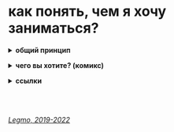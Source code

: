 # как понять, чем я хочу заниматься? #

<details><summary><b>общий принцип</b></summary><p>  
с моей точки зрения общий принцип такой:<br>
находишь занятие, которое нравится тебе настолько, что готов заниматься им бесплатно. и занимаешься.

как работает:
- чтоб получать деньги надо стать мастером;
- чтоб стать мастером надо потратить на эту сферу намного больше времени, чем другие. тебя зовут на вечеринку, а ты: "не, я посижу отлажу программу (поиграю на гитаре / разучу движения / порисую...)". и так раз за разом. 
- потом количество потраченного времени перейдёт в качество. и ты станешь крутым специалистом в данном деле.
- если пытаешься заниматься тем, чего не любишь - ты просто не сможешь заставить себя тратить нужное количество времени. никак не выйдет. надо, чтоб эта деятельность была как компьютерная игра для подростка - пора спать (домой / в кино...), но очень хочется пройти этот уровень (поправить баг, сверстать страницу, дорисовать иллюстрацию...)
- и в целом, люди чувствует, когда кто-то любит своё дело (это невозможно подделать). а к тем кто любит своё дело обращаются чаще и охотнее.

<br></p></details>


<details><summary><b>чего вы хотите? (комикс)</b></summary><p>  

![](https://raw.githubusercontent.com/legmo/notes/master/pic/destination_1.jpg)
![](https://raw.githubusercontent.com/legmo/notes/master/pic/destination_2.jpg)
![](https://raw.githubusercontent.com/legmo/notes/master/pic/destination_3.jpg)
![](https://raw.githubusercontent.com/legmo/notes/master/pic/destination_4.jpg)
![](https://raw.githubusercontent.com/legmo/notes/master/pic/destination_5.jpg)
![](https://raw.githubusercontent.com/legmo/notes/master/pic/destination_6.jpg)
![](https://raw.githubusercontent.com/legmo/notes/master/pic/destination_7.jpg)
![](https://raw.githubusercontent.com/legmo/notes/master/pic/destination_8.jpg)

<br></p></details>

<!--
<details><summary><b>про следование чужим советам</b><ѵ/summary><p>  

![](https://raw.githubusercontent.com/legmo/notes/master/pic/quotes.jpg) 
<br></p></details>
-->

<details><summary><b>ссылки</b></summary><p>  

- [Пирог И - анализ предназначения человека](https://www.ivanpirog.com/posts/analiz-prednaznacheniya-cheloveka/)
- [youtube. Резанова Л - Поиск призвания: 5 выводов, которые сохранят 10 лет вашей жизни](https://www.youtube.com/watch?v=hjbi0jlopwq)
- [youtube. Стив Джобс - Как понять, что ты хочешь действительно (лекция в стэнфордском университете, 2005)](https://www.youtube.com/watch?v=rd-0d8lhstc)
- [youtube. IT-Kamasutra - Как стать программистом! 3 бесплатных крутых шага! (JavaScript, Front-end)](https://youtu.be/hFOZYaVHD6A)
- [youtube. IT-Kamasutra - Как стать программистом за 1 месяц? Никак?](https://www.youtube.com/watch?v=__B3kJ8YhSw)

<br></p></details>

<br> 
<br> 

*[Legmo, 2019-2022](https://github.com/legmo/notes/)*